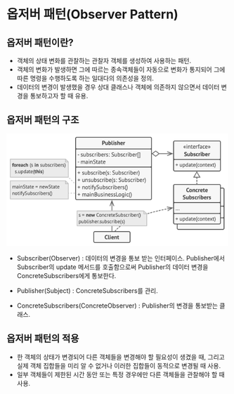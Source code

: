 # 옵저버 패턴(Observer Pattern)

## 옵저버 패턴이란?

- 객체의 상태 변화를 관찰하는 관찰자 객체를 생성하여 사용하는 패턴.
- 객체의 변화가 발생하면 그에 따르는 종속객체들이 자동으로 변화가 통지되어 그에 따른 명령을 수행하도록 하는 
일대다의 의존성을 정의.
- 데이터의 변경이 발생했을 경우 상대 클래스나 객체에 의존하지 않으면서 데이터 변경을 통보하고자 할 때 유용.

## 옵저버 패턴의 구조

![Observer Pattern Structure](../../images/Observer.png)

- Subscriber(Observer)
    : 데이터의 변경을 통보 받는 인터페이스. Publisher에서 Subscriber의 update 메서드를 호출함으로써
    Publisher의 데이터 변경을 ConcreteSubscribers에게 통보한다.

- Publisher(Subject)
    : ConcreteSubscribers를 관리.

- ConcreteSubscribers(ConcreteObserver)
    : Publisher의 변경을 통보받는 클래스.


## 옵저버 패턴의 적용

- 한 객체의 상태가 변경되어 다른 객체들을 변경해야 할 필요성이 생겼을 때, 그리고 실제 객체 집합들을 미리 알 수 없거나
이러한 집합들이 동적으로 변경될 때 사용.
- 일부 객체들이 제한된 시간 동안 또는 특정 경우에만 다른 객체들을 관찰해야 할 때 사용.

